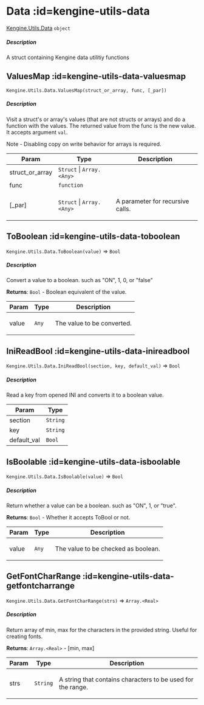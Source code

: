 # Data  :id=kengine-utils-data

[Kengine.Utils.Data](Kengine.Utils.Data) <code>object</code>
<!-- tabs:start -->


##### **Description**

A struct containing Kengine data utilitiy functions


<!-- tabs:end -->

## ValuesMap  :id=kengine-utils-data-valuesmap

`Kengine.Utils.Data.ValuesMap(struct_or_array, func, [_par])`
<!-- tabs:start -->


##### **Description**

Visit a struct's or array's values (that are not structs or arrays) and do a function with the values.
The returned value from the func is the new value. It accepts argument <code>val</code>.</p>
<p>Note - Disabling copy on write behavior for arrays is required.



| Param | Type | Description |
| --- | --- | --- |
| struct_or_array | <code>Struct</code> \| <code>Array.&lt;Any&gt;</code> |  |
| func | <code>function</code> |  |
| [_par] | <code>Struct</code> \| <code>Array.&lt;Any&gt;</code> | <p>A parameter for recursive calls.</p> |

<!-- tabs:end -->

## ToBoolean  :id=kengine-utils-data-toboolean

`Kengine.Utils.Data.ToBoolean(value)` ⇒ <code>Bool</code>
<!-- tabs:start -->


##### **Description**

Convert a value to a boolean. such as &quot;ON&quot;, 1, 0, or &quot;false&quot;


**Returns**: <code>Bool</code> - Boolean equivalent of the value.  

| Param | Type | Description |
| --- | --- | --- |
| value | <code>Any</code> | <p>The value to be converted.</p> |

<!-- tabs:end -->

## IniReadBool  :id=kengine-utils-data-inireadbool

`Kengine.Utils.Data.IniReadBool(section, key, default_val)` ⇒ <code>Bool</code>
<!-- tabs:start -->


##### **Description**

Read a key from opened INI and converts it to a boolean value.



| Param | Type |
| --- | --- |
| section | <code>String</code> | 
| key | <code>String</code> | 
| default_val | <code>Bool</code> | 

<!-- tabs:end -->

## IsBoolable  :id=kengine-utils-data-isboolable

`Kengine.Utils.Data.IsBoolable(value)` ⇒ <code>Bool</code>
<!-- tabs:start -->


##### **Description**

Return whether a value can be a boolean. such as &quot;ON&quot;, 1, or &quot;true&quot;.


**Returns**: <code>Bool</code> - Whether it accepts ToBool or not.  

| Param | Type | Description |
| --- | --- | --- |
| value | <code>Any</code> | <p>The value to be checked as boolean.</p> |

<!-- tabs:end -->

## GetFontCharRange  :id=kengine-utils-data-getfontcharrange

`Kengine.Utils.Data.GetFontCharRange(strs)` ⇒ <code>Array.&lt;Real&gt;</code>
<!-- tabs:start -->


##### **Description**

Return array of min, max for the characters in the provided string. Useful for creating fonts.


**Returns**: <code>Array.&lt;Real&gt;</code> - [min, max]  

| Param | Type | Description |
| --- | --- | --- |
| strs | <code>String</code> | <p>A string that contains characters to be used for the range.</p> |

<!-- tabs:end -->

